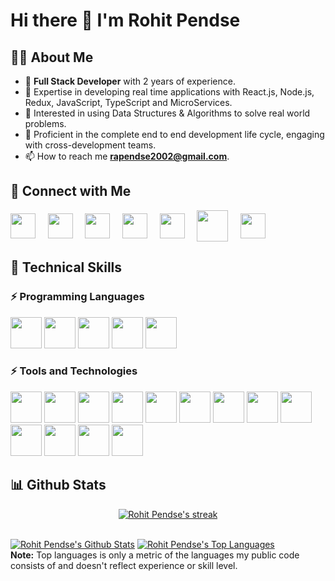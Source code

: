 
# Hi there 👋 I'm Rohit Pendse

## 🙋‍♂️ About Me
- 🌱 **Full Stack Developer** with 2 years of experience.
- 👯 Expertise in developing real time applications with React.js, Node.js, Redux, JavaScript, TypeScript and MicroServices. 
- 🔭 Interested in using Data Structures & Algorithms to solve real world problems.
- 💬 Proficient in the complete end to end development life cycle, engaging with cross-development teams.
- 📫 How to reach me **rapendse2002@gmail.com**.


## 🤝 Connect with Me
[<img align="center" src="https://cdn.jsdelivr.net/npm/simple-icons@3.1.0/icons/linkedin.svg" height="40px" width="40px"/>][linkedInProfile] &nbsp; &nbsp;
[<img align="center" src="https://cdn.jsdelivr.net/npm/simple-icons@3.1.0/icons/gmail.svg" height="40px" width="40px"/>](mailto:rapendse2002@gmail.com) &nbsp; &nbsp;
[<img align="center" src="https://cdn.jsdelivr.net/npm/simple-icons@3.1.0/icons/codechef.svg" height="40px" width="40px"/>][CodechefProfile] &nbsp; &nbsp;
[<img align="center" src="https://cdn.jsdelivr.net/npm/simple-icons@3.1.0/icons/codeforces.svg" height="40px" width="40px"/>][CodeforcesProfile] &nbsp; &nbsp;
[<img align="center" src="https://cdn.jsdelivr.net/npm/simple-icons@3.1.0/icons/leetcode.svg" height="40px" width="40px"/>][LeetCodeProfile] &nbsp; &nbsp;
[<img align="center" src="https://cdn.jsdelivr.net/npm/simple-icons@3.1.0/icons/geeksforgeeks.svg" height="50px" width="50px"/>][GFGProfile] &nbsp; &nbsp;
[<img align="center" src="https://cdn.jsdelivr.net/npm/simple-icons@3.1.0/icons/hackerrank.svg" height="40px" width="40px"/>][HackerRankProfile] &nbsp; &nbsp;


[linkedInProfile]: https://www.linkedin.com/in/rohit-pendse-13465019b/
[CodechefProfile]: https://www.codechef.com/users/rapendse_123
[CodeforcesProfile]: https://codeforces.com/profile/restless226
[LeetCodeProfile]: https://leetcode.com/restless226/
[GFGProfile]: https://auth.geeksforgeeks.org/user/rohitpendse138/practice/
[HackerRankProfile]: https://www.hackerrank.com/rapendse2002


## 🚀 Technical Skills
### ⚡ Programming Languages
<code><a href="https://www.javascript.com/" target="_blank"><img height="50" src="https://www.vectorlogo.zone/logos/javascript/javascript-ar21.svg"></a></code>
<code><a href="https://dart.dev/guides" target="_blank"><img height="50" src="https://www.vectorlogo.zone/logos/dartlang/dartlang-ar21.svg"></a></code>
<code><a href="https://devdocs.io/c/" target="_blank"><img height="50" src="https://img.icons8.com/color/48/000000/c-programming.png"></a></code>
<code><a href="https://cplusplus.com/" target="_blank"><img height="50" src="https://img.icons8.com/color/48/000000/c-plus-plus-logo.png"></a></code>
<code><a href="https://docs.oracle.com/en/java/" target="_blank"><img height="50" src="https://www.vectorlogo.zone/logos/java/java-ar21.svg"></a></code>
<br>

### ⚡ Tools and Technologies
<code><a href="https://reactjs.org/" target="_blank"><img height="50" src="https://www.vectorlogo.zone/logos/reactjs/reactjs-ar21.svg"></a></code>
</code><code><a href="https://nodejs.org/en/" target="_blank"><img height="50" src="https://www.vectorlogo.zone/logos/nodejs/nodejs-icon.svg"></a></code>
<code><a href="https://flutter.dev/" target="_blank"><img height="50" src="https://www.vectorlogo.zone/logos/flutterio/flutterio-ar21.svg"></a></code>
<code><a href="https://www.android.com/" target="_blank"><img height="50" src="https://www.vectorlogo.zone/logos/android/android-ar21.svg"></a></code>
<code><a href="https:#" target="_blank"><img height="50" src="https://www.vectorlogo.zone/logos/w3_html5/w3_html5-ar21.svg"></a></code>
<code><a href="https://graphql.org/learn/" target="_blank"><img height="50" src="https://www.vectorlogo.zone/logos/graphql/graphql-ar21.svg"></a></code>
<code><a href="https://www.mongodb.com/" target="_blank"><img height="50" src="https://www.vectorlogo.zone/logos/mongodb/mongodb-ar21.svg"></a></code>
</code><code><a href="https://www.mysql.com/" target="_blank"><img height="50" src="https://www.vectorlogo.zone/logos/mysql/mysql-ar21.svg"></a></code>
<code><a href="https://www.firebase.com/" target="_blank"><img height="50" src="https://www.vectorlogo.zone/logos/firebase/firebase-ar21.svg"></a></code>
<code><a href="https://git-scm.com/" target="_blank"><img height="50" src="https://www.vectorlogo.zone/logos/git-scm/git-scm-ar21.svg"></a></code>
<code><a href="https://github.com/" target="_blank"><img height="50" src="https://www.vectorlogo.zone/logos/github/github-ar21.svg"></a></code>
<code><a href="https://www.postman.com/" target="_blank"><img height="50" src="https://www.vectorlogo.zone/logos/getpostman/getpostman-ar21.svg"></a></code>
<code><a href="https://play.google.com/" target="_blank"><img height="50" src="https://www.vectorlogo.zone/logos/google_play/google_play-ar21.svg"></a></code>
<br>


## 📊 Github Stats
<p align="center">
    <a href="https://github.com/restless226/github-readme-streak-stats">
        <img title="🔥 Get streak stats for your profile at git.io/streak-stats" alt="Rohit Pendse's streak" src="https://github-readme-streak-stats.herokuapp.com/?user=restless226&theme=black-ice&hide_border=true&stroke=0000&background=060A0CD0"/>
    </a>
</p>

  <br/>
    <a href="https://github.com/restless226/github-readme-stats"><img alt="Rohit Pendse's Github Stats" src="https://github-readme-stats.vercel.app/api?username=restless226&show_icons=true&count_private=true&theme=react&hide_border=true&bg_color=0D1117" /></a>
  <a href="https://github.com/restless226/github-readme-stats"><img alt="Rohit Pendse's Top Languages" src="https://github-readme-stats.vercel.app/api/top-langs/?username=restless226&langs_count=8&count_private=true&layout=compact&theme=react&hide_border=true&bg_color=0D1117" /></a>
  <br/>
  <b>Note:</b> Top languages is only a metric of the languages my public code consists of and doesn't reflect experience or skill level.
